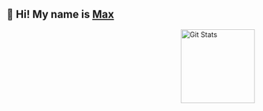 ## 🦒 Hi! My name is [Max]([https://twitter.com/maxmatteo](https://twitter.com/MaxMatteo2))

<a href="https://github.com/mstaack"><img alt="Git Stats" src="https://github-readme-stats.vercel.app/api?username=mstaack&show_icons=true" align="right" height="150" /></a>
